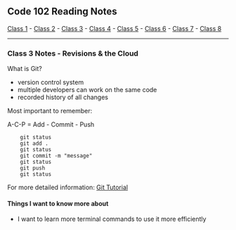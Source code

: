 ## Code 102 Reading Notes

[Class 1](https://mel-johnston.github.io/reading-notes/102/class1) -
[Class 2](https://mel-johnston.github.io/reading-notes/102/class2) -
[Class 3](https://mel-johnston.github.io/reading-notes/102/class3) -
[Class 4](https://mel-johnston.github.io/reading-notes/102/class4) -
[Class 5](https://mel-johnston.github.io/reading-notes/102/class5) -
[Class 6](https://mel-johnston.github.io/reading-notes/102/class6) -
[Class 7](https://mel-johnston.github.io/reading-notes/102/class7) -
[Class 8](https://mel-johnston.github.io/reading-notes/102/class8)

---

### Class 3 Notes - Revisions & the Cloud

What is Git?

- version control system
- multiple developers can work on the same code
- recorded history of all changes

Most important to remember:

A-C-P = Add - Commit - Push

        git status
        git add .
        git status
        git commit -m "message"
        git status
        git push
        git status

For more detailed information:
[Git Tutorial](https://blog.udemy.com/git-tutorial-a-comprehensive-guide/)

#### Things I want to know more about

- I want to learn more terminal commands to use it more efficiently